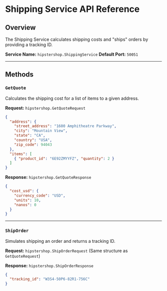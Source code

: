 # Shipping Service API Reference

## Overview

The Shipping Service calculates shipping costs and "ships" orders by providing a tracking ID.

**Service Name:** `hipstershop.ShippingService`
**Default Port:** `50051`

---

## Methods

### `GetQuote`

Calculates the shipping cost for a list of items to a given address.

**Request:** `hipstershop.GetQuoteRequest`

```json
{
  "address": {
    "street_address": "1600 Amphitheatre Parkway",
    "city": "Mountain View",
    "state": "CA",
    "country": "USA",
    "zip_code": 94043
  },
  "items": [
    { "product_id": "6E92ZMYYFZ", "quantity": 2 }
  ]
}
```

**Response:** `hipstershop.GetQuoteResponse`

```json
{
  "cost_usd": {
    "currency_code": "USD",
    "units": 10,
    "nanos": 0
  }
}
```

---

### `ShipOrder`

Simulates shipping an order and returns a tracking ID.

**Request:** `hipstershop.ShipOrderRequest` (Same structure as `GetQuoteRequest`)

**Response:** `hipstershop.ShipOrderResponse`

```json
{
  "tracking_id": "W3S4-50P6-82R1-756C"
}
```